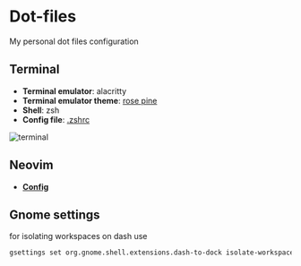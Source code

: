 # Dot-files
My personal dot files configuration

## Terminal 
 - **Terminal emulator**: alacritty
 - **Terminal emulator theme**: [rose pine](https://github.com/arejula27/Dot-files/blob/master/.alacritty.yml)
 - **Shell**: zsh
 - **Config file**: [.zshrc](https://github.com/arejula27/Dot-files/blob/master/.zshrc)
 
![terminal](https://user-images.githubusercontent.com/46299278/209022655-24f03fbd-3c16-46d2-988a-89d52a6ed41e.png)


## Neovim
 - [**Config**](https://github.com/arejula27/Nvim-configuration)
 
## Gnome settings
for isolating workspaces on dash use

```bash
gsettings set org.gnome.shell.extensions.dash-to-dock isolate-workspaces true
```
